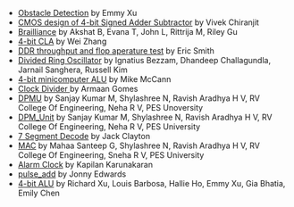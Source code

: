 - [Obstacle Detection](tt_um_emmyxu_obstacle_detection/info.md) by Emmy Xu
- [CMOS design of 4-bit Signed Adder Subtractor](tt_um_sign_addsub/info.md) by Vivek Chiranjit
- [Brailliance](tt_um_brailliance/info.md) by Akshat B, Evana T, John L, Rittrija M, Riley Gu 
- [4-bit CLA](tt_um_Electom_cla_4bits/info.md) by Wei Zhang
- [DDR throughput and flop aperature test](tt_um_wokwi_407306064811090945/info.md) by Eric Smith
- [Divided Ring Oscillator](tt_um_ring_divider/info.md) by Ignatius Bezzam, Dhandeep Challagundla, Jarnail Sanghera, Russell Kim
- [4-bit minicomputer ALU](tt_um_kb2ghz_xalu/info.md) by Mike McCann
- [Clock Divider ](tt_um_clock_divider_arghunter/info.md) by Armaan Gomes
- [DPMU](tt_um_dpmu/info.md) by Sanjay Kumar M, Shylashree N, Ravish Aradhya H V, RV College Of Engineering, Neha R V, PES Unoversity
- [DPM\_Unit](tt_um_dpmunit/info.md) by Sanjay Kumar M, Shylashree N, Ravish Aradhya H V, RV College Of Engineering, Neha R V, PES University
- [7 Segment Decode](tt_um_JAC_EE_segdecode/info.md) by Jack Clayton
- [MAC](tt_um_mac/info.md) by Mahaa Santeep G, Shylashree N, Ravish Aradhya H V, RV College Of Engineering, Sneha R V, PES University
- [Alarm Clock](tt_um_kapilan_alarm/info.md) by Kapilan Karunakaran
- [pulse\_add](tt_um_fountaincoder_top_ad/info.md) by Jonny Edwards
- [4-bit ALU](tt_um_Richard28277/info.md) by Richard Xu, Louis Barbosa, Hallie Ho, Emmy Xu, Gia Bhatia, Emily Chen
